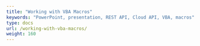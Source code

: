 ```yaml
---
title: "Working with VBA Macros"
keywords: "PowerPoint, presentation, REST API, Cloud API, VBA, macros"
type: docs
url: /working-with-vba-macros/
weight: 160
---
```

